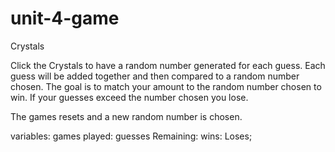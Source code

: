# unit-4-game
Crystals


Click the Crystals to have a random number generated for each guess.  Each guess will be added together and then compared to a random number chosen.  The goal is to match your amount to the random number chosen to win. If your guesses exceed the number chosen you lose. 

The games resets and a new random number is chosen.  

variables:
  games played:
  guesses Remaining:
  wins:
  Loses;
  
